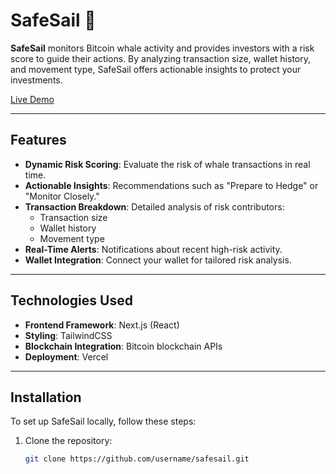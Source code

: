 # SafeSail 🚢

**SafeSail** monitors Bitcoin whale activity and provides investors with a risk score to guide their actions. By analyzing transaction size, wallet history, and movement type, SafeSail offers actionable insights to protect your investments.

[Live Demo](https://safesail.vercel.app)

---

## Features
- **Dynamic Risk Scoring**: Evaluate the risk of whale transactions in real time.
- **Actionable Insights**: Recommendations such as "Prepare to Hedge" or "Monitor Closely."
- **Transaction Breakdown**: Detailed analysis of risk contributors:
  - Transaction size
  - Wallet history
  - Movement type
- **Real-Time Alerts**: Notifications about recent high-risk activity.
- **Wallet Integration**: Connect your wallet for tailored risk analysis.
  
---

## Technologies Used
- **Frontend Framework**: Next.js (React)
- **Styling**: TailwindCSS
- **Blockchain Integration**: Bitcoin blockchain APIs
- **Deployment**: Vercel

---

## Installation

To set up SafeSail locally, follow these steps:

1. Clone the repository:
   ```bash
   git clone https://github.com/username/safesail.git
